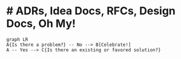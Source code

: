 # # ADRs, Idea Docs, RFCs, Design Docs, Oh My!

```mermaid
graph LR
A{Is there a problem?} -- No --> B[Celebrate!]
A -- Yes --> C{Is there an existing or favored solution?}

```
<!--stackedit_data:
eyJoaXN0b3J5IjpbLTE4NTY2OTE1Nl19
-->